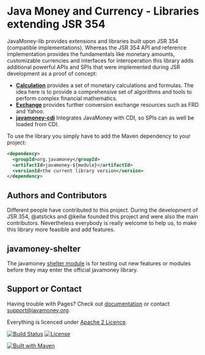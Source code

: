 Java Money and Currency - Libraries extending JSR 354
==============================================================
 
JavaMoney-lib provides extensions and libraries built upon JSR 354 (compatible implementations).
Whereas the JSR 354 API and reference implementation provides the fundamentals like monetary amounts,
customizable currencies and interfaces for interoperation this library adds additional powerful
APIs and SPIs that were implemented during JSR development as a proof of concept:

* [**Calculation**](calc) provides a set of monetary calculations and formulas. The idea here is to provide a comprehensive set of algorithms and tools to perform complex financial mathematics.
* [**Exchange**](exchange) provides further conversion exchange resources such as FRD and Yahoo.
* [**javamoney-cdi**](integration/javamoney-cdi) Integrates JavaMoney with CDI, so SPIs can as well be loaded from CDI.

To use the library you simply have to add the Maven dependency to your project:

```xml
<dependency>
  <groupId>org.javamoney</groupId>
  <artifactId>javamoney-${module}</artifactId>
  <versionId>the current library version</version>
</dependency>
```

Authors and Contributors
------------------------
Different people have contributed to this project. During the development of JSR 354, @atsticks and @keilw
founded this project and were also the main contributors. Nevertheless everybody is really welcome to help
us, to make this library more feasible and add features.

javamoney-shelter
-----------------
The javamoney [shelter module](http://javamoney.github.io/shelter.html) is for testing out new features or
modules before they may enter the official javamoney library.

Support or Contact
------------------
Having trouble with Pages? Check out [documentation](http://javamoney.org) or contact support@javamoney.org.

Everything is licenced under [Apache 2 Licence](LICENSE.txt).

[![Build Status](https://api.travis-ci.org/JavaMoney/javamoney-lib.png?branch=master)](https://travis-ci.org/JavaMoney/javamoney-lib)
[![License](http://img.shields.io/badge/license-Apache2-red.svg)](http://opensource.org/licenses/apache-2.0) 

[![Built with Maven](http://maven.apache.org/images/logos/maven-feather.png)](http://maven.org/)

